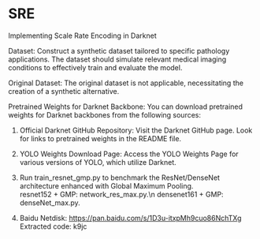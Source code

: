 # SRE
Implementing Scale Rate Encoding in Darknet

Dataset: Construct a synthetic dataset tailored to specific pathology applications. The dataset should simulate relevant medical imaging conditions to effectively train and evaluate the model.

Original Dataset: The original dataset is not applicable, necessitating the creation of a synthetic alternative.

Pretrained Weights for Darknet Backbone: You can download pretrained weights for Darknet backbones from the following sources:

  1. Official Darknet GitHub Repository:
  Visit the Darknet GitHub page. Look for links to pretrained weights in the README file.

  2. YOLO Weights Download Page:
  Access the YOLO Weights Page for various versions of YOLO, which utilize Darknet.

  3. Run train_resnet_gmp.py to benchmark the ResNet/DenseNet architecture enhanced with Global Maximum Pooling.     
     resnet152 + GMP: network_res_max.py.\n
     densenet161 + GMP: denseNet_max.py.
     
  5. Baidu Netdisk: 
  https://pan.baidu.com/s/1D3u-itxpMh9cuo86NchTXg Extracted code: k9jc
